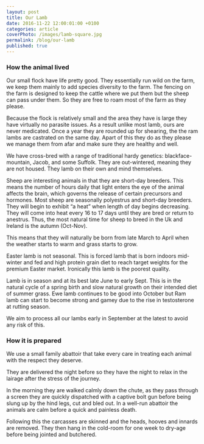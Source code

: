 ```yaml
---
layout: post
title: Our Lamb
date: 2016-11-22 12:00:01:00 +0100
categories: article
coverPhoto: /images/lamb-square.jpg
permalink: /blog/our-lamb
published: true
---
```


### How the animal lived

Our small flock have life pretty good. They essentially run wild on the farm, we keep them mainly to add species diversity to the farm. The fencing on the farm is designed to keep the cattle where we put them but the sheep can pass under them. So they are free to roam most of the farm as they please.

Because the flock is relatively small and the area they have is large they have virtually no parasite issues. As a result unlike most lamb, ours are never medicated.  Once a year they are rounded up for shearing, the the ram lambs are castrated on the same day. Apart of this they do as they please we manage them from afar and make sure they are healthy and well.

We have cross-bred with a range of traditional hardy genetics: blackface-mountain, Jacob, and some Suffolk. They are out-wintered, meaning they are not housed. They lamb on their own and mind themselves.

Sheep are interesting animals in that they are short-day breeders. This means the number of hours daily that light enters the eye of the animal affects the brain, which governs the release of certain precursors and hormones. Most sheep are seasonally polyestrus and short-day breeders. They will begin to exhibit “a heat” when length of day begins decreasing. They will come into heat every 16 to 17 days until they are bred or return to anestrus. Thus, the most natural time for sheep to breed in the Uk and Ireland is the autumn (Oct-Nov).

This means that they will naturally be born from late March to April when the weather starts to warm and grass starts to grow.

Easter lamb is not seasonal. This is forced lamb that is born indoors mid-winter and fed and high protein grain diet to reach target weights for the premium Easter market. Ironically this lamb is the poorest quality.

Lamb is in season and at its best late June to early Sept. This is in the natural cycle of a spring birth and slow natural growth on their intended diet of summer grass. Ewe lamb continues to be good into October but Ram lamb can start to become strong and gamey due to the rise in testosterone at rutting season.

We aim to process all our lambs early in September at the latest to avoid any risk of this.

### How it is prepared

We use a small family abattoir that take every care in treating each animal with the respect they deserve.

They are delivered the night before so they have the night to relax in the lairage after the stress of the journey.

In the morning they are walked calmly down the chute, as they pass through a screen they are quickly dispatched with a captive bolt gun before being slung up by the hind legs, cut and bled out. In a well-run abattoir the animals are calm before a quick and painless death.

Following this the carcasses are skinned and the heads, hooves and innards are removed.  They then hang in the cold-room for one week to dry-age before  being jointed and butchered.

